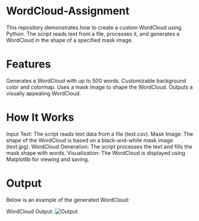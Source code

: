 # WordCloud-Assignment

This repository demonstrates how to create a custom WordCloud using Python. The script reads text from a file, processes it, and generates a WordCloud in the shape of a specified mask image.

# Features
Generates a WordCloud with up to 500 words.
Customizable background color and colormap.
Uses a mask image to shape the WordCloud.
Outputs a visually appealing WordCloud.

# How It Works
Input Text: The script reads text data from a file (text.csv).
Mask Image: The shape of the WordCloud is based on a black-and-white mask image (text.jpg).
WordCloud Generation: The script processes the text and fills the mask shape with words.
Visualization: The WordCloud is displayed using Matplotlib for viewing and saving.

# Output
Below is an example of the generated WordCloud:

WordCloud Output:
![Output](https://github.com/user-attachments/assets/1a305e9a-31e5-4038-ae04-0f5a6d7696d6)

